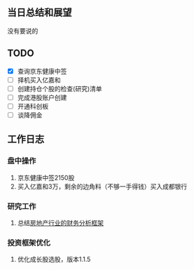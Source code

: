 ## 当日总结和展望

没有要说的

## TODO

- [x] 查询京东健康中签
- [ ] 择机买入亿嘉和
- [ ] 创建持仓个股的检查(研究)清单
- [ ] 完成港股账户创建
- [ ] 开通科创板
- [ ] 谈降佣金

## 工作日志

### 盘中操作

1. 京东健康中签2150股
2. 买入亿嘉和3万，剩余的边角料（不够一手得钱）买入成都银行

### 研究工作

1. 总结[房地产行业的财务分析框架](基础知识/房地产行业财务分析.md)

### 投资框架优化

1. 优化成长股选股，版本1.1.5